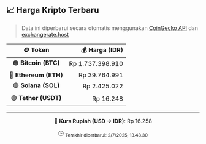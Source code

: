 

<!-- HARGA_KRIPTO -->
## 📈 Harga Kripto Terbaru

> Data ini diperbarui secara otomatis menggunakan [CoinGecko API](https://www.coingecko.com/) dan [exchangerate.host](https://exchangerate.host/)

<div align="center">

| 🪙 Token | 💰 Harga (IDR) |
|:------:|---------------:|
| 🟠 **Bitcoin (BTC)**   | Rp 1.737.398.910 |
| 🔵 **Ethereum (ETH)**  | Rp 39.764.991 |
| 🟣 **Solana (SOL)**    | Rp 2.425.022 |
| 🟢 **Tether (USDT)**   | Rp 16.248 |

---

💱 **Kurs Rupiah (USD → IDR)**: Rp 16.258

🕒 <sub>Terakhir diperbarui: 2/7/2025, 13.48.30</sub>

</div>
<!-- /HARGA_KRIPTO -->